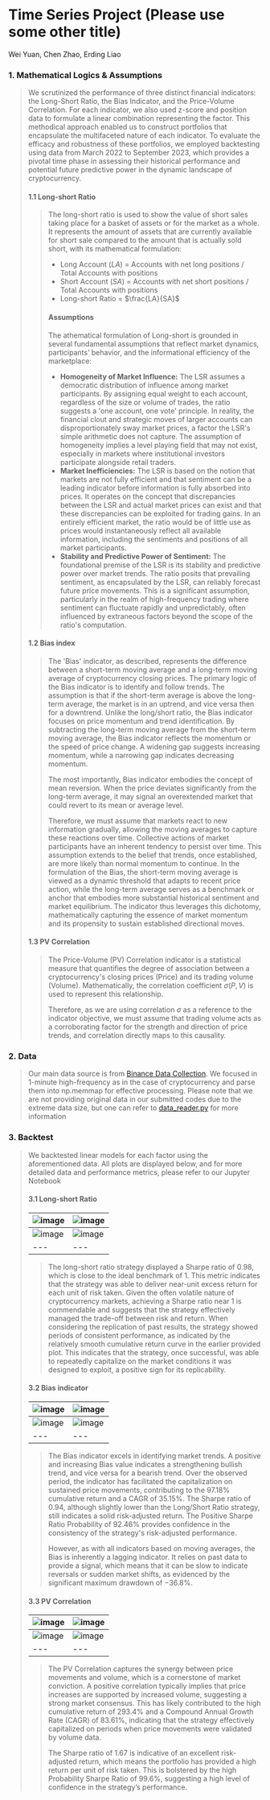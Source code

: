 # Time Series Project (Please use some other title)
Wei Yuan, Chen Zhao, Erding Liao

### 1. Mathematical Logics \& Assumptions
> We scrutinized the performance of three distinct financial indicators: the Long-Short Ratio, the Bias Indicator, and the Price-Volume Correlation. For each indicator, we also used z-score and position data to formulate a linear combination representing the factor. This methodical approach enabled us to construct portfolios that encapsulate the multifaceted nature of each indicator. To evaluate the efficacy and robustness of these portfolios, we employed backtesting using data from March 2022 to September 2023, which provides a pivotal time phase in assessing their historical performance and potential future predictive power in the dynamic landscape of cryptocurrency.
>
> #### 1.1 Long-short Ratio
>> The long-short ratio is used to show the value of short sales taking place for a basket of assets or for the market as a whole. It represents the amount of assets that are currently available for short sale compared to the amount that is actually sold short, with its mathematical formulation:
>>- Long Account ($LA$) $=$ Accounts with net long positions / Total Accounts with positions
>>- Short Account ($SA$) $=$ Accounts with net short positions / Total Accounts with positions
>>- Long-short Ratio $=$ $\frac{LA}{SA}$
>> #### Assumptions
>> The athematical formulation of Long-short is grounded in several fundamental assumptions that reflect market dynamics, participants’ behavior, and the informational efficiency of the marketplace:
>> - <strong>Homogeneity of Market Influence:</strong> The LSR assumes a democratic distribution of influence among market participants. By assigning equal weight to each account, regardless of the size or volume of trades, the ratio suggests a 'one account, one vote' principle. In reality, the financial clout and strategic moves of larger accounts can disproportionately sway market prices, a factor the LSR's simple arithmetic does not capture. The assumption of homogeneity implies a level playing field that may not exist, especially in markets where institutional investors participate alongside retail traders. 
>> - <strong>Market Inefficiencies:</strong> The LSR is based on the notion that markets are not fully efficient and that sentiment can be a leading indicator before information is fully absorbed into prices. It operates on the concept that discrepancies between the LSR and actual market prices can exist and that these discrepancies can be exploited for trading gains. In an entirely efficient market, the ratio would be of little use as prices would instantaneously reflect all available information, including the sentiments and positions of all market participants.
>> - <strong>Stability and Predictive Power of Sentiment:</strong> The foundational premise of the LSR is its stability and predictive power over market trends. The ratio posits that prevailing sentiment, as encapsulated by the LSR, can reliably forecast future price movements. This is a significant assumption, particularly in the realm of high-frequency trading where sentiment can fluctuate rapidly and unpredictably, often influenced by extraneous factors beyond the scope of the ratio's computation.
>
> #### 1.2 Bias index
>>The 'Bias' indicator, as described, represents the difference between a short-term moving average and a long-term moving average of cryptocurrency closing prices. The primary logic of the Bias indicator is to identify and follow trends. The assumption is that if the short-term average is above the long-term average, the market is in an uptrend, and vice versa then for a downtrend. Unlike the long/short ratio, the Bias indicator focuses on price momentum and trend identification. By subtracting the long-term moving average from the short-term moving average, the Bias indicator reflects the momentum or the speed of price change. A widening gap suggests increasing momentum, while a narrowing gap indicates decreasing momentum.
>>
>> The most importantly, Bias indicator embodies the concept of mean reversion. When the price deviates significantly from the long-term average, it may signal an overextended market that could revert to its mean or average level.
>>
>> Therefore, we must assume that markets react to new information gradually, allowing the moving averages to capture these reactions over time. Collective actions of market participants have an inherent tendency to persist over time. This assumption extends to the belief that trends, once established, are more likely than normal momentum to continue. In the formulation of the Bias, the short-term moving average is viewed as a dynamic threshold that adapts to recent price action, while the long-term average serves as a benchmark or anchor that embodies more substantial historical sentiment and market equilibrium. The indicator thus leverages this dichotomy, mathematically capturing the essence of market momentum and its propensity to sustain established directional moves.
>
> #### 1.3 PV Correlation
>> The Price-Volume (PV) Correlation indicator is a statistical measure that quantifies the degree of association between a cryptocurrency's closing prices (Price) and its trading volume (Volume). Mathematically, the correlation coefficient $\sigma(P,V)$ is used to represent this relationship.
>> 
>> Therefore, as we are using correlation $\sigma$ as a reference to the indicator objective, we must assume that trading volume acts as a corroborating factor for the strength and direction of price trends, and correlation directly maps to this causality.

### 2. Data
> Our main data source is from [Binance Data Collection](https://data.binance.vision/). We focused in 1-minute high-frequency as in the case of cryptocurrency and parse them into np.memmap for effective processing. Please note that we are not providing original data in our submitted codes due to the extreme data size, but one can refer to [data_reader.py](data_reader.py) for more information

### 3. Backtest
> We backtested linear models for each factor using the aforementioned data. All plots are displayed below, and for more detailed data and performance metrics, please refer to our Jupyter Notebook
> #### 3.1 Long-short Ratio
> 
> ![image](imgs/long_short_portfolio_summary.png) | ![image](imgs/long_short_monthly_return.png)
> --- | ---
> ![image](imgs/long_short_cost_portfolio_summary.png) | ![image](imgs/long_short_cost_monthly_return.png)
> --- | ---
>> The long-short ratio strategy displayed a Sharpe ratio of 0.98, which is close to the ideal benchmark of 1. This metric indicates that the strategy was able to deliver near-unit excess return for each unit of risk taken. Given the often volatile nature of cryptocurrency markets, achieving a Sharpe ratio near 1 is commendable and suggests that the strategy effectively managed the trade-off between risk and return.
>> When considering the replication of past results, the strategy showed periods of consistent performance, as indicated by the relatively smooth cumulative return curve in the earlier provided plot. This indicates that the strategy, once successful, was able to repeatedly capitalize on the market conditions it was designed to exploit, a positive sign for its replicability.
> #### 3.2 Bias indicator
> ![image](imgs/bias_portfolio_summary.png) | ![image](imgs/bias_monthly_return.png)
> --- | ---
> ![image](imgs/bias_cost_portfolio_summary.png) | ![image](imgs/bias_cost_monthly_return.png)
> --- | ---
>> The Bias indicator excels in identifying market trends. A positive and increasing Bias value indicates a strengthening bullish trend, and vice versa for a bearish trend. Over the observed period, the indicator has facilitated the capitalization on sustained price movements, contributing to the $97.18\%$ cumulative return and a CAGR of $35.15\%$. The Sharpe ratio of $0.94$, although slightly lower than the Long/Short Ratio strategy, still indicates a solid risk-adjusted return. The Positive Sharpe Ratio Probability of $92.46\%$ provides confidence in the consistency of the strategy's risk-adjusted performance.
>> 
>> However, as with all indicators based on moving averages, the Bias is inherently a lagging indicator. It relies on past data to provide a signal, which means that it can be slow to indicate reversals or sudden market shifts, as evidenced by the significant maximum drawdown of $-36.8\%$.
> #### 3.3 PV Correlation
> ![image](imgs/pv_portfolio_summary.png) | ![image](imgs/pv_monthly_return.png)
> --- | ---
> ![image](imgs/pv_cost_portfolio_summary.png) | ![image](imgs/pv_cost_monthly_return.png)
> --- | ---
>> The PV Correlation captures the synergy between price movements and volume, which is a cornerstone of market conviction. A positive correlation typically implies that price increases are supported by increased volume, suggesting a strong market consensus. This has likely contributed to the high cumulative return of $293.4\%$ and a Compound Annual Growth Rate (CAGR) of $83.61\%$, indicating that the strategy effectively capitalized on periods when price movements were validated by volume data.
>>
>> The Sharpe ratio of $1.67$ is indicative of an excellent risk-adjusted return, which means the portfolio has provided a high return per unit of risk taken. This is bolstered by the high Probability Sharpe Ratio of $99.6\%$, suggesting a high level of confidence in the strategy’s performance.
>>
>>
